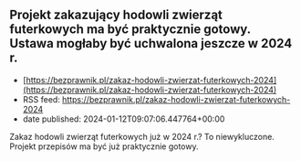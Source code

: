 ## Projekt zakazujący hodowli zwierząt futerkowych ma być praktycznie gotowy. Ustawa mogłaby być uchwalona jeszcze w 2024 r.
 - [https://bezprawnik.pl/zakaz-hodowli-zwierzat-futerkowych-2024](https://bezprawnik.pl/zakaz-hodowli-zwierzat-futerkowych-2024)
 - RSS feed: https://bezprawnik.pl/zakaz-hodowli-zwierzat-futerkowych-2024
 - date published: 2024-01-12T09:07:06.447764+00:00

Zakaz hodowli zwierząt futerkowych już w 2024 r.? To niewykluczone. Projekt przepisów ma być już praktycznie gotowy.


